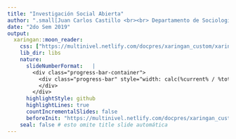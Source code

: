 ```yaml
---
title: "Investigación Social Abierta"
author: ".small[Juan Carlos Castillo <br><br> Departamento de Sociología - UCH / COES <br><br>]"
date: "2do Sem 2019"
output:
  xaringan::moon_reader:
    css: ["https://multinivel.netlify.com/docpres/xaringan_custom/xaringan-themer.css","https://multinivel.netlify.com/docpres/xaringan_custom/progress-bar.css"]
    lib_dir: libs
    nature:
      slideNumberFormat:   |
        <div class="progress-bar-container">
          <div class="progress-bar" style="width: calc(%current% / %total% * 100%);">
          </div>
        </div>
      highlightStyle: github
      highlightLines: true
      countIncrementalSlides: false
      beforeInit: "https://multinivel.netlify.com/docpres/xaringan_custom/macros.js"
    seal: false # esto omite title slide automática
---
```

